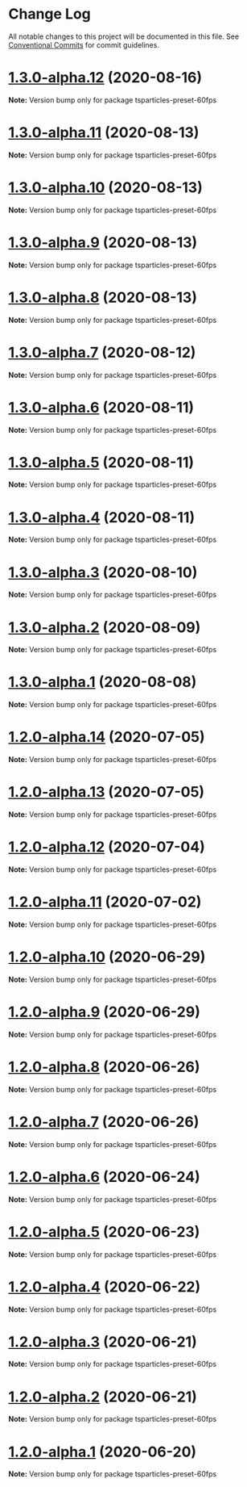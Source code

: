 # Change Log

All notable changes to this project will be documented in this file.
See [Conventional Commits](https://conventionalcommits.org) for commit guidelines.

# [1.3.0-alpha.12](https://github.com/matteobruni/tsparticles/compare/tsparticles-preset-60fps@1.2.8...tsparticles-preset-60fps@1.3.0-alpha.12) (2020-08-16)

**Note:** Version bump only for package tsparticles-preset-60fps





# [1.3.0-alpha.11](https://github.com/matteobruni/tsparticles/compare/tsparticles-preset-60fps@1.3.0-alpha.10...tsparticles-preset-60fps@1.3.0-alpha.11) (2020-08-13)

**Note:** Version bump only for package tsparticles-preset-60fps





# [1.3.0-alpha.10](https://github.com/matteobruni/tsparticles/compare/tsparticles-preset-60fps@1.3.0-alpha.9...tsparticles-preset-60fps@1.3.0-alpha.10) (2020-08-13)

**Note:** Version bump only for package tsparticles-preset-60fps





# [1.3.0-alpha.9](https://github.com/matteobruni/tsparticles/compare/tsparticles-preset-60fps@1.3.0-alpha.8...tsparticles-preset-60fps@1.3.0-alpha.9) (2020-08-13)

**Note:** Version bump only for package tsparticles-preset-60fps





# [1.3.0-alpha.8](https://github.com/matteobruni/tsparticles/compare/tsparticles-preset-60fps@1.3.0-alpha.7...tsparticles-preset-60fps@1.3.0-alpha.8) (2020-08-13)

**Note:** Version bump only for package tsparticles-preset-60fps





# [1.3.0-alpha.7](https://github.com/matteobruni/tsparticles/compare/tsparticles-preset-60fps@1.3.0-alpha.6...tsparticles-preset-60fps@1.3.0-alpha.7) (2020-08-12)

**Note:** Version bump only for package tsparticles-preset-60fps





# [1.3.0-alpha.6](https://github.com/matteobruni/tsparticles/compare/tsparticles-preset-60fps@1.3.0-alpha.5...tsparticles-preset-60fps@1.3.0-alpha.6) (2020-08-11)

**Note:** Version bump only for package tsparticles-preset-60fps





# [1.3.0-alpha.5](https://github.com/matteobruni/tsparticles/compare/tsparticles-preset-60fps@1.3.0-alpha.4...tsparticles-preset-60fps@1.3.0-alpha.5) (2020-08-11)

**Note:** Version bump only for package tsparticles-preset-60fps





# [1.3.0-alpha.4](https://github.com/matteobruni/tsparticles/compare/tsparticles-preset-60fps@1.3.0-alpha.3...tsparticles-preset-60fps@1.3.0-alpha.4) (2020-08-11)

**Note:** Version bump only for package tsparticles-preset-60fps





# [1.3.0-alpha.3](https://github.com/matteobruni/tsparticles/compare/tsparticles-preset-60fps@1.3.0-alpha.2...tsparticles-preset-60fps@1.3.0-alpha.3) (2020-08-10)

**Note:** Version bump only for package tsparticles-preset-60fps





# [1.3.0-alpha.2](https://github.com/matteobruni/tsparticles/compare/tsparticles-preset-60fps@1.3.0-alpha.1...tsparticles-preset-60fps@1.3.0-alpha.2) (2020-08-09)

**Note:** Version bump only for package tsparticles-preset-60fps





# [1.3.0-alpha.1](https://github.com/matteobruni/tsparticles/compare/tsparticles-preset-60fps@1.2.7...tsparticles-preset-60fps@1.3.0-alpha.1) (2020-08-08)

**Note:** Version bump only for package tsparticles-preset-60fps





# [1.2.0-alpha.14](https://github.com/matteobruni/tsparticles/compare/tsparticles-preset-60fps@1.2.0-alpha.13...tsparticles-preset-60fps@1.2.0-alpha.14) (2020-07-05)

**Note:** Version bump only for package tsparticles-preset-60fps





# [1.2.0-alpha.13](https://github.com/matteobruni/tsparticles/compare/tsparticles-preset-60fps@1.2.0-alpha.12...tsparticles-preset-60fps@1.2.0-alpha.13) (2020-07-05)

**Note:** Version bump only for package tsparticles-preset-60fps





# [1.2.0-alpha.12](https://github.com/matteobruni/tsparticles/compare/tsparticles-preset-60fps@1.2.0-alpha.11...tsparticles-preset-60fps@1.2.0-alpha.12) (2020-07-04)

**Note:** Version bump only for package tsparticles-preset-60fps





# [1.2.0-alpha.11](https://github.com/matteobruni/tsparticles/compare/tsparticles-preset-60fps@1.1.2...tsparticles-preset-60fps@1.2.0-alpha.11) (2020-07-02)

**Note:** Version bump only for package tsparticles-preset-60fps





# [1.2.0-alpha.10](https://github.com/matteobruni/tsparticles/compare/tsparticles-preset-60fps@1.2.0-alpha.9...tsparticles-preset-60fps@1.2.0-alpha.10) (2020-06-29)

**Note:** Version bump only for package tsparticles-preset-60fps





# [1.2.0-alpha.9](https://github.com/matteobruni/tsparticles/compare/tsparticles-preset-60fps@1.2.0-alpha.8...tsparticles-preset-60fps@1.2.0-alpha.9) (2020-06-29)

**Note:** Version bump only for package tsparticles-preset-60fps





# [1.2.0-alpha.8](https://github.com/matteobruni/tsparticles/compare/tsparticles-preset-60fps@1.2.0-alpha.7...tsparticles-preset-60fps@1.2.0-alpha.8) (2020-06-26)

**Note:** Version bump only for package tsparticles-preset-60fps





# [1.2.0-alpha.7](https://github.com/matteobruni/tsparticles/compare/tsparticles-preset-60fps@1.2.0-alpha.6...tsparticles-preset-60fps@1.2.0-alpha.7) (2020-06-26)

**Note:** Version bump only for package tsparticles-preset-60fps





# [1.2.0-alpha.6](https://github.com/matteobruni/tsparticles/compare/tsparticles-preset-60fps@1.2.0-alpha.5...tsparticles-preset-60fps@1.2.0-alpha.6) (2020-06-24)

**Note:** Version bump only for package tsparticles-preset-60fps





# [1.2.0-alpha.5](https://github.com/matteobruni/tsparticles/compare/tsparticles-preset-60fps@1.1.1...tsparticles-preset-60fps@1.2.0-alpha.5) (2020-06-23)

**Note:** Version bump only for package tsparticles-preset-60fps





# [1.2.0-alpha.4](https://github.com/matteobruni/tsparticles/compare/tsparticles-preset-60fps@1.1.0...tsparticles-preset-60fps@1.2.0-alpha.4) (2020-06-22)

**Note:** Version bump only for package tsparticles-preset-60fps





# [1.2.0-alpha.3](https://github.com/matteobruni/tsparticles/compare/tsparticles-preset-60fps@1.1.0...tsparticles-preset-60fps@1.2.0-alpha.3) (2020-06-21)

**Note:** Version bump only for package tsparticles-preset-60fps





# [1.2.0-alpha.2](https://github.com/matteobruni/tsparticles/compare/tsparticles-preset-60fps@1.1.0...tsparticles-preset-60fps@1.2.0-alpha.2) (2020-06-21)

**Note:** Version bump only for package tsparticles-preset-60fps





# [1.2.0-alpha.1](https://github.com/matteobruni/tsparticles/compare/tsparticles-preset-60fps@1.1.0...tsparticles-preset-60fps@1.2.0-alpha.1) (2020-06-20)

**Note:** Version bump only for package tsparticles-preset-60fps

